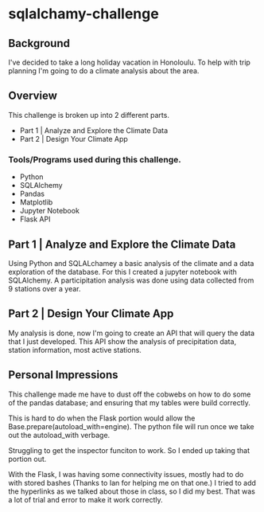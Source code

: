 # sqlalchamy-challenge


## Background
I've decided to take a long holiday vacation in Honoloulu.  To help with trip planning I'm going to do a climate analysis about the area.  

## Overview
This challenge is broken up into 2 different parts. 
- Part 1 | Analyze and Explore the Climate Data
- Part 2 | Design Your Climate App

### Tools/Programs used during this challenge.
- Python
- SQLAlchemy
- Pandas
- Matplotlib
- Jupyter Notebook
- Flask API

## Part 1 | Analyze and Explore the Climate Data
Using Python and SQLALchamey a basic analysis of the climate and a data exploration of the database.
For this I created a jupyter notebook with SQLAlchemy.
A participitation analysis was done using data collected from 9 stations over a year. 

## Part 2 | Design Your Climate App
My analysis is done, now I'm going to create an API that will query the data that I just developed. 
This API show the analysis of precipitation data, station information, most active stations. 


## Personal Impressions
This challenge made me have to dust off the cobwebs on how to do some of the pandas database; and ensuring that my tables were build correctly.

This is hard to do when the Flask portion would allow the Base.prepare(autoload_with=engine). The python file will run once we take out the autoload_with verbage.

Struggling to get the inspector funciton to work. So I ended up taking that portion out.

With the Flask, I was having some connectivity issues, mostly had to do with stored bashes (Thanks to Ian for helping me on that one.) I tried to add the hyperlinks as we talked about those in class, so I did my best. That was a lot of trial and error to make it work correctly. 
